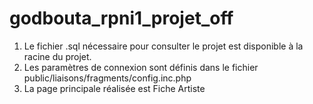 # godbouta_rpni1_projet_off
1. Le fichier .sql nécessaire pour consulter le projet est disponible à la racine du projet.
2. Les paramètres de connexion sont définis dans le fichier public/liaisons/fragments/config.inc.php
3. La page principale réalisée est Fiche Artiste
